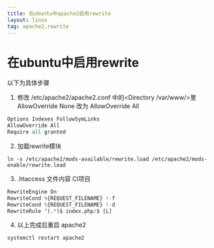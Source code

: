 ```yaml
---
title: 在ubuntu中apache2启用rewrite
layout: linux
tag: apache2,rewrite
---
```

# 在ubuntu中启用rewrite  

以下为具体步骤  

1. 修改 /etc/apache2/apache2.conf 中的<Directory /var/www/>里 AllowOverride None 改为 AllowOverride All  
```python
Options Indexes FollowSymLinks  
AllowOverride All  
Require all granted
```

2. 加载rewrite模块  
```
ln -s /etc/apache2/mods-available/rewrite.load /etc/apache2/mods-enable/rewrite.load
```

3. .htaccess 文件内容 CI项目  
```python
RewriteEngine On  
RewriteCond %{REQUEST_FILENAME} !-f  
RewriteCond %{REQUEST_FILENAME} !-d  
RewriteRule ^(.*)$ index.php/$ [L]  
```

4. 以上完成后重启 apache2  
```
systemctl restart apache2
```
